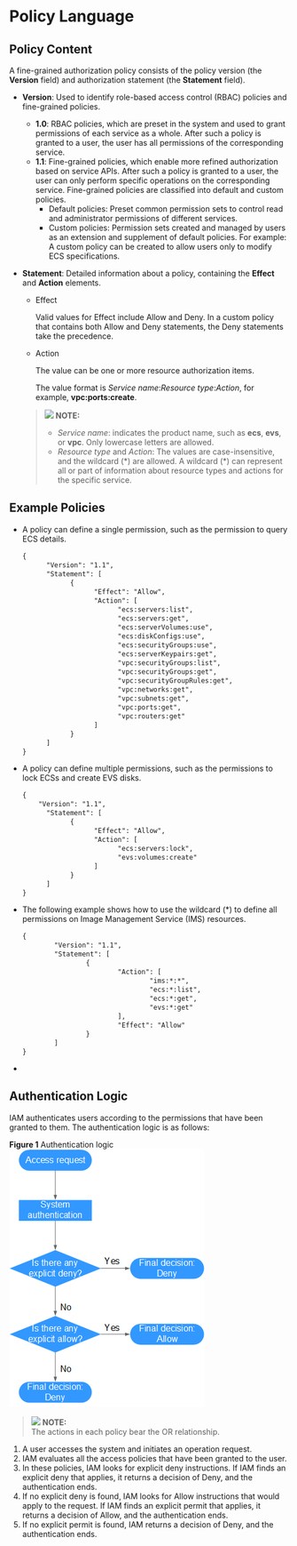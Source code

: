 # Policy Language<a name="iam_01_0017"></a>

## Policy Content<a name="section106463610252"></a>

A fine-grained authorization policy consists of the policy version \(the  **Version**  field\) and authorization statement \(the  **Statement**  field\).

-   **Version**: Used to identify role-based access control \(RBAC\) policies and fine-grained policies.
    -   **1.0**: RBAC policies, which are preset in the system and used to grant permissions of each service as a whole. After such a policy is granted to a user, the user has all permissions of the corresponding service.
    -   **1.1**: Fine-grained policies, which enable more refined authorization based on service APIs. After such a policy is granted to a user, the user can only perform specific operations on the corresponding service. Fine-grained policies are classified into default and custom policies.
        -   Default policies: Preset common permission sets to control read and administrator permissions of different services.
        -   Custom policies: Permission sets created and managed by users as an extension and supplement of default policies. For example: A custom policy can be created to allow users only to modify ECS specifications.



-   **Statement**: Detailed information about a policy, containing the  **Effect**  and  **Action**  elements.

    -   Effect

        Valid values for Effect include Allow and Deny. In a custom policy that contains both Allow and Deny statements, the Deny statements take the precedence.

    -   Action

        The value can be one or more resource authorization items.

        The value format is  _Service name_:_Resource type_:_Action_, for example,  **vpc:ports:create**.

    >![](/images/icon-note.gif) **NOTE:**   
    >-   _Service name_: indicates the product name, such as  **ecs**,  **evs**, or  **vpc**. Only lowercase letters are allowed.  
    >-   _Resource type_  and  _Action_: The values are case-insensitive, and the wildcard \(\*\) are allowed. A wildcard \(\*\) can represent all or part of information about resource types and actions for the specific service.  


## Example Policies<a name="section44276331103751"></a>

-   A policy can define a single permission, such as the permission to query ECS details.

    ```
    {
          "Version": "1.1",
          "Statement": [
                {
                      "Effect": "Allow",
                      "Action": [
                            "ecs:servers:list",
                            "ecs:servers:get",
                            "ecs:serverVolumes:use",
                            "ecs:diskConfigs:use",
                            "ecs:securityGroups:use",
                            "ecs:serverKeypairs:get",
                            "vpc:securityGroups:list",
                            "vpc:securityGroups:get",
                            "vpc:securityGroupRules:get",
                            "vpc:networks:get",
                            "vpc:subnets:get",
                            "vpc:ports:get",
                            "vpc:routers:get"
                      ]
                }
          ]
    }
    ```

-   A policy can define multiple permissions, such as the permissions to lock ECSs and create EVS disks.

    ```
    {
        "Version": "1.1",
          "Statement": [
                {
                      "Effect": "Allow",
                      "Action": [
                            "ecs:servers:lock",
                            "evs:volumes:create"
                      ]
                }
          ]
    }
    ```

-   The following example shows how to use the wildcard \(\*\) to define all permissions on Image Management Service \(IMS\) resources.

    ```
    {
            "Version": "1.1",
            "Statement": [
                    {
                            "Action": [
                                    "ims:*:*",
                                    "ecs:*:list",
                                    "ecs:*:get",
                                    "evs:*:get"
                            ],
                            "Effect": "Allow"
                    }
            ]
    }
    ```


-   
## Authentication Logic<a name="section565017773111"></a>

IAM authenticates users according to the permissions that have been granted to them. The authentication logic is as follows:

**Figure  1**  Authentication logic<a name="fig4148178111014"></a>  
![](figures/authentication-logic.png "authentication-logic")

>![](/images/icon-note.gif) **NOTE:**   
>The actions in each policy bear the OR relationship.  

1.  A user accesses the system and initiates an operation request.
2.  IAM evaluates all the access policies that have been granted to the user.
3.  In these policies, IAM looks for explicit deny instructions. If IAM finds an explicit deny that applies, it returns a decision of Deny, and the authentication ends.
4.  If no explicit deny is found, IAM looks for Allow instructions that would apply to the request. If IAM finds an explicit permit that applies, it returns a decision of Allow, and the authentication ends.
5.  If no explicit permit is found, IAM returns a decision of Deny, and the authentication ends.

